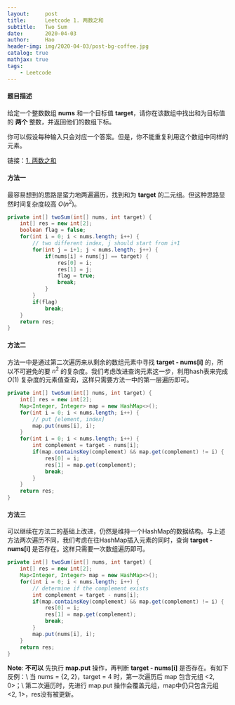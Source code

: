 ```yaml
---
layout:     post
title:      Leetcode 1. 两数之和
subtitle:   Two Sum
date:       2020-04-03
author:     Hao
header-img: img/2020-04-03/post-bg-coffee.jpg
catalog: true
mathjax: true
tags:
    - Leetcode
---
```


#### 题目描述

给定一个整数数组 **nums** 和一个目标值 **target**，请你在该数组中找出和为目标值的 **两个** 整数，并返回他们的数组下标。

你可以假设每种输入只会对应一个答案。但是，你不能重复利用这个数组中同样的元素。

链接：[1. 两数之和](https://leetcode-cn.com/problems/two-sum)

#### 方法一

最容易想到的思路是蛮力地两遍遍历，找到和为 **target** 的二元组。但这种思路显然时间复杂度较高 $O(n^2)$。

```java
private int[] twoSum(int[] nums, int target) {
    int[] res = new int[2];
    boolean flag = false;
    for(int i = 0; i < nums.length; i++) {
        // two different index, j should start from i+1
        for(int j = i+1; j < nums.length; j++) {
            if(nums[i] + nums[j] == target) {
                res[0] = i; 
                res[1] = j;
                flag = true;
                break;
            }
        }
        if(flag)
            break;
    }
    return res; 
}     
```

#### 方法二

方法一中是通过第二次遍历来从剩余的数组元素中寻找 **target - nums[i]** 的，所以不可避免的要 $n^2$ 的复杂度。我们考虑改进查询元素这一步，利用hash表来完成 $O(1)$ 复杂度的元素值查询，这样只需要方法一中的第一层遍历即可。

```java
private int[] twoSum(int[] nums, int target) {
    int[] res = new int[2];
    Map<Integer, Integer> map = new HashMap<>();
    for(int i = 0; i < nums.length; i++) {
        // put [element, index]
        map.put(nums[i], i);
    }
    for(int i = 0; i < nums.length; i++) {
        int complement = target - nums[i];
        if(map.containsKey(complement) && map.get(complement) != i) {
            res[0] = i;
            res[1] = map.get(complement);
            break;
        }
    }
    return res;
}
```

#### 方法三

可以继续在方法二的基础上改进，仍然是维持一个HashMap的数据结构。与上述方法两次遍历不同，我们考虑在往HashMap插入元素的同时，查询 **target - nums[i]** 是否存在。这样只需要一次数组遍历即可。

```java
private int[] twoSum(int[] nums, int target) {
    int[] res = new int[2];
    Map<Integer, Integer> map = new HashMap<>();
    for(int i = 0; i < nums.length; i++) {
        // determine if the complement exists
        int complement = target - nums[i];
        if(map.containsKey(complement) && map.get(complement) != i) {
            res[0] = i;
            res[1] = map.get(complement);
            break;
        }
        map.put(nums[i], i);
    }
    return res;
}
```

**Note**: 
**不可以** 先执行 **map.put** 操作，再判断 **target - nums[i]** 是否存在。有如下反例：\\
当 nums = {2, 2}，target = 4 时，第一次遍历后 map 包含元组 <2, 0>；\\
第二次遍历时，先进行 map.put 操作会覆盖元组，map中仍只包含元组 <2, 1>，res没有被更新。